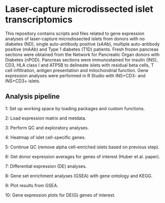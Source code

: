 # Laser-capture microdissected islet transcriptomics
This repository contains scripts and files related to gene expression analyses of laser-capture microdissected islets from donors with no diabetes (ND), single auto-antibody positive (sAAb), multiple auto-antibody positive (mAAb) and Type 1 diabetes (T1D) patients. Fresh frozen pancreas sections were obtained from the Network for Pancreatic Organ donors with Diabetes (nPOD). Pancreas sections were immunostained for insulin (INS), CD3, HLA class I and ATP5B to delineate islets with residual beta cells, T cell infiltration, antigen presentation and mitochondrial function. Gene expression analyses were performed in R Studio with INS+CD3- and INS+CD3+ islets.

## Analysis pipeline
1: Set up working space by loading packages and custom functions.

2: Load expression matrix and metdata.

3: Perform QC and exploratory analyses.

4: Heatmap of islet cell-specific genes.

5: Continue QC (remove alpha cell-enriched islets based on previous step).

6: Get donor expression averages for genes of interest (Huber et al. paper).

7: Differential expression (DE) analyses.

8: Gene set enrichment analyses (GSEA) with gene ontology and KEGG.

9: Plot results from GSEA.

10: Gene expression plots for DE(G) genes of interest. 
